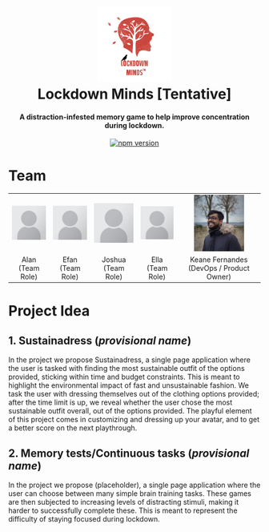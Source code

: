 
<h1 align="center">
<center>
<img src="report/images/image001_logo.png" alt="drawing" width="150"/>
<br>
Lockdown Minds [Tentative]
</h1>

<h4 align="center">A distraction-infested memory game to help improve concentration during lockdown.</h4>


<p align="center">
  <a href="https://badge.fury.io/js/%40angular%2Fcore"><img src="https://badge.fury.io/js/%40angular%2Fcore.svg" alt="npm version" 	height="18"></a>
</p>


# Team

<table style="width:100%">
    <tr>
        <td><center><img src="report/images/image002_alan.png" width="100"></center></td>
        <td><center><img src="report/images/image002_alan.png" width="100"><center></td>
        <td><center><img src="report/images/image002_alan.png" width="100"><center></td>
        <td><center><img src="report/images/image002_alan.png" width="100"><center></td>
        <td><center><img src="report/images/image006_keane.jpeg" width="100"><center></td>
    </tr>
    <tr>
        <td colspan="1"><center>Alan (Team Role)</center></td>
        <td colspan="1"><center>Efan (Team Role)</center></td>
        <td colspan="1"><center>Joshua (Team Role)</center></td>
        <td colspan="1"><center>Ella (Team Role)</center></td>
        <td colspan="1"><center>Keane Fernandes (DevOps / Product Owner)</center></td>
    </tr>
</table>


# Project Idea

## 1. Sustainadress (*provisional name*) 

In the project we propose Sustainadress, a single page application where the user is tasked with finding the most sustainable outfit of the options provided, sticking within time and budget constraints. This is meant to highlight the environmental impact of fast and unsustainable fashion. We task the user with dressing themselves out of the clothing options provided; after the time limit is up, we reveal whether the user chose the most sustainable outfit overall, out of the options provided. The playful element of this project comes in customizing and dressing up your avatar, and to get a better score on the next playthrough.   

## 2. Memory tests/Continuous tasks (*provisional name*) 

In the project we propose (placeholder), a single page application where the user can choose between many simple brain training tasks. These games are then subjected to increasing levels of distracting stimuli, making it harder to successfully complete these. This is meant to represent the difficulty of staying focused during lockdown.
